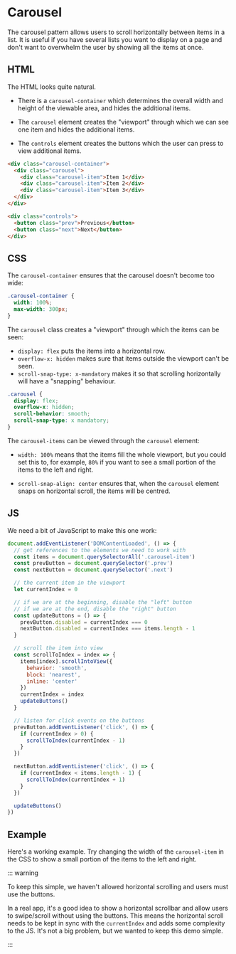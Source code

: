 # Carousel

The carousel pattern allows users to scroll horizontally between items in a
list. It is useful if you have several lists you want to display on a page and
don't want to overwhelm the user by showing all the items at once.

## HTML

The HTML looks quite natural.

- There is a `carousel-container` which determines the overall width and height
  of the viewable area, and hides the additional items.

- The `carousel` element creates the "viewport" through which we can see one
  item and hides the additional items.

- The `controls` element creates the buttons which the user can press to view
  additional items.

```html
<div class="carousel-container">
  <div class="carousel">
    <div class="carousel-item">Item 1</div>
    <div class="carousel-item">Item 2</div>
    <div class="carousel-item">Item 3</div>
  </div>
</div>

<div class="controls">
  <button class="prev">Previous</button>
  <button class="next">Next</button>
</div>
```

## CSS

The `carousel-container` ensures that the carousel doesn't become too wide:

```css
.carousel-container {
  width: 100%;
  max-width: 300px;
}
```

The `carousel` class creates a "viewport" through which the items can be seen:

- `display: flex` puts the items into a horizontal row.
- `overflow-x: hidden` makes sure that items outside the viewport can't be seen.
- `scroll-snap-type: x-mandatory` makes it so that scrolling horizontally will
  have a "snapping" behaviour.

```css
.carousel {
  display: flex;
  overflow-x: hidden;
  scroll-behavior: smooth;
  scroll-snap-type: x mandatory;
}
```

The `carousel-items` can be viewed through the `carousel` element:

- `width: 100%` means that the items fill the whole viewport, but you could set
  this to, for example, `80%` if you want to see a small portion of the items to
  the left and right.

- `scroll-snap-align: center` ensures that, when the `carousel` element snaps on
  horizontal scroll, the items will be centred.

## JS

We need a bit of JavaScript to make this one work:

```js
document.addEventListener('DOMContentLoaded', () => {
  // get references to the elements we need to work with
  const items = document.querySelectorAll('.carousel-item')
  const prevButton = document.querySelector('.prev')
  const nextButton = document.querySelector('.next')

  // the current item in the viewport
  let currentIndex = 0

  // if we are at the beginning, disable the "left" button
  // if we are at the end, disable the "right" button
  const updateButtons = () => {
    prevButton.disabled = currentIndex === 0
    nextButton.disabled = currentIndex === items.length - 1
  }

  // scroll the item into view
  const scrollToIndex = index => {
    items[index].scrollIntoView({
      behavior: 'smooth',
      block: 'nearest',
      inline: 'center'
    })
    currentIndex = index
    updateButtons()
  }

  // listen for click events on the buttons
  prevButton.addEventListener('click', () => {
    if (currentIndex > 0) {
      scrollToIndex(currentIndex - 1)
    }
  })

  nextButton.addEventListener('click', () => {
    if (currentIndex < items.length - 1) {
      scrollToIndex(currentIndex + 1)
    }
  })

  updateButtons()
})
```

## Example

Here's a working example. Try changing the width of the `carousel-item` in the
CSS to show a small portion of the items to the left and right.

::: warning

To keep this simple, we haven't allowed horizontal scrolling and users must use
the buttons.

In a real app, it's a good idea to show a horizontal scrollbar and allow users
to swipe/scroll without using the buttons. This means the horizontal scroll
needs to be kept in sync with the `currentIndex` and adds some complexity to the
JS. It's not a big problem, but we wanted to keep this demo simple.

:::

<Codepen user="shai11" id="abgbxzW" title="Carousel Pattern" :height="700" />
